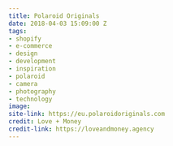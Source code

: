```yaml
---
title: Polaroid Originals
date: 2018-04-03 15:09:00 Z
tags:
- shopify
- e-commerce
- design
- development
- inspiration
- polaroid
- camera
- photography
- technology
image: 
site-link: https://eu.polaroidoriginals.com
credit: Love + Money
credit-link: https://loveandmoney.agency
---
```


